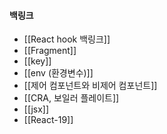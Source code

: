 
#### 백링크

- [[React hook 백링크]]
- [[Fragment]]
- [[key]]
- [[env (환경변수)]]
- [[제어 컴포넌트와 비제어 컴포넌트]]
- [[CRA, 보일러 플레이트]]
- [[jsx]]
- [[React-19]]